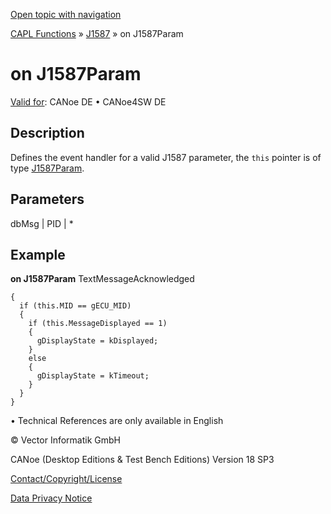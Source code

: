 [Open topic with navigation](../../../../../CANoeDEFamily.htm#Topics/CAPLFunctions/J1587/EventHandler/CAPLfunctionOnJ1587Param.md)

[CAPL Functions](../../CAPLfunctions.md) » [J1587](../CAPLfunctionsJ1587Overview.md) » on J1587Param

# on J1587Param

[Valid for](../../../Shared/FeatureAvailability.md): CANoe DE • CANoe4SW DE

## Description

Defines the event handler for a valid J1587 parameter, the `this` pointer is of type [J1587Param](../../../Shared/CAPL/General/J1587Param.md).

## Parameters

dbMsg | PID | *

## Example

**on J1587Param** TextMessageAcknowledged
```
{
  if (this.MID == gECU_MID)
  {
    if (this.MessageDisplayed == 1)
    {
      gDisplayState = kDisplayed;
    }
    else
    {
      gDisplayState = kTimeout;
    }
  }
}
```

• Technical References are only available in English

© Vector Informatik GmbH

CANoe (Desktop Editions & Test Bench Editions) Version 18 SP3

[Contact/Copyright/License](../../../Shared/ContactCopyrightLicense.md)

[Data Privacy Notice](https://www.vector.com/int/en/company/get-info/privacy-policy/)